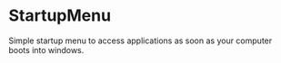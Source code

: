 # StartupMenu
Simple startup menu to access applications as soon as your computer boots into windows.
